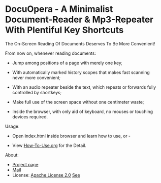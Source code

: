# DocuOpera - A Minimalist Document-Reader & Mp3-Repeater With Plentiful Key Shortcuts

The On-Screen Reading Of Documents Deserves To Be More Convenient!

From now on, whenever reading documents:

* Jump among positions of a page with merely one key;

* With automatically marked history scopes that makes fast scanning never more convenient;

* With an audio repeater beside the text, which repeats or forwards  fully controlled by shortkeys;

* Make full use of the screen space  without one centimeter waste;

* Inside the browser, with only aid of keyboard, no mouses or touching devices required.

Usage:

* Open index.html inside browser and learn how to use, or -

* View [How-To-Use.org](./project/How-To-Use.html) for the Detail.

About:

* [Project page](https://github.com/fulgenssequar/docuOpera/)
* [Mail](mailto:guolh2013@hotmail.com/)
* License: [Apache License 2.0](http://www.apache.org/licenses/LICENSE-2.0)
[See](LICENSE)